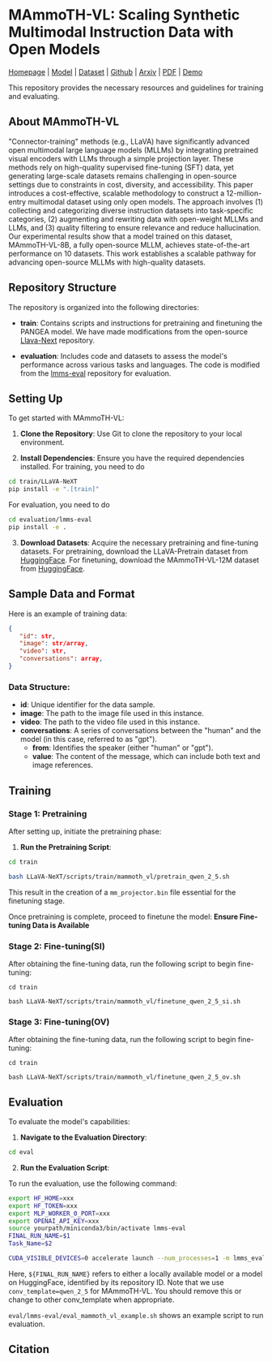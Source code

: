 # MAmmoTH-VL: Scaling Synthetic Multimodal Instruction Data with Open Models

[Homepage](https://mammoth-vl.github.io/) | [Model](https://huggingface.co/MMSFT/MAmmoTH-VL-8B) | [Dataset](https://huggingface.co/datasets/MMSFT/MAmmoTH-VL-12M) | [Github](https://github.com/orgs/MAmmoTH-VL/MAmmoTH-VL)
| [Arxiv](https://arxiv.org/abs/2410.16153) | [PDF](https://arxiv.org/pdf/2410.16153) | [Demo](https://huggingface.co/spaces/MMSFT/MAmmoTH-VL-8B)

This repository provides the necessary resources and guidelines for training and evaluating.

## About MAmmoTH-VL
"Connector-training" methods (e.g., LLaVA) have significantly advanced open multimodal large language models (MLLMs) by integrating pretrained visual encoders with LLMs through a simple projection layer. These methods rely on high-quality supervised fine-tuning (SFT) data, yet generating large-scale datasets remains challenging in open-source settings due to constraints in cost, diversity, and accessibility. This paper introduces a cost-effective, scalable methodology to construct a 12-million-entry multimodal dataset using only open models. The approach involves (1) collecting and categorizing diverse instruction datasets into task-specific categories, (2) augmenting and rewriting data with open-weight MLLMs and LLMs, and (3)  quality filtering to ensure relevance and reduce hallucination. Our experimental results show that a model trained on this dataset, MAmmoTH-VL-8B, a fully open-source MLLM, achieves state-of-the-art performance on 10 datasets. This work establishes a scalable pathway for advancing open-source MLLMs with high-quality datasets.

## Repository Structure

The repository is organized into the following directories:

- **train**: Contains scripts and instructions for pretraining and finetuning the PANGEA model. We have made modifications from the open-source [Llava-Next](https://github.com/LLaVA-VL/LLaVA-NeXT) repository.

- **evaluation**: Includes code and datasets to assess the model's performance across various tasks and languages. The code is modified from the [lmms-eval](https://github.com/EvolvingLMMs-Lab/lmms-eval) repository for evaluation.

<!-- - **data**: Provides examples of the finetuning data used for PANGEA, facilitating understanding of the data format and structure. -->

<!-- - **predict**: Example Python code usage of Pangea-7B. -->

## Setting Up

To get started with MAmmoTH-VL:

1. **Clone the Repository**: Use Git to clone the repository to your local environment.

2. **Install Dependencies**: Ensure you have the required dependencies installed. For training, you need to do 

```bash
cd train/LLaVA-NeXT
pip install -e ".[train]"
```

For evaluation, you need to do

```bash
cd evaluation/lmms-eval
pip install -e .
```

3. **Download Datasets**: Acquire the necessary pretraining and fine-tuning datasets. For pretraining, download the LLaVA-Pretrain dataset from [HuggingFace](https://huggingface.co/datasets/liuhaotian/LLaVA-Pretrain). For finetuning, download the MAmmoTH-VL-12M dataset from [HuggingFace](https://huggingface.co/datasets/MMSFT/MAmmoTH-VL-12M).

<!-- ## Quick Start
After installing the required packages in `train/LLaVA-NeXT`, you could go to `predict` and run example Python code using MAmmoTH-VL-8B.

```bash
cd predict
python predict_all.py # You could evaluate both multimodal inputs and text-only inputs with this script
python predict_multimodal.py # You could evaluate multimodal inputs with this script but not text-only inputs
python predict_text_only.py # You could evaluate text-only inputs with this script but not multimodal inputs
``` -->

## Sample Data and Format

Here is an example of training data:

```json
{
   "id": str,
   "image": str/array,
   "video": str,
   "conversations": array,
}
```
<!-- ![ex](data/images/cultural/2433684022797.0.jpg)

The corresponding image file for this example is located at `data/images/cultural/2433684022797.0.jpg`. -->

### Data Structure:
- **id**: Unique identifier for the data sample.
- **image**: The path to the image file used in this instance.
- **video**: The path to the video file used in this instance.
- **conversations**: A series of conversations between the "human" and the model (in this case, referred to as "gpt").
   - **from**: Identifies the speaker (either "human" or "gpt").
   - **value**: The content of the message, which can include both text and image references.
<!-- - **language**: The language of the instruction and conversation (in this example, it is Korean). -->

## Training

### Stage 1: Pretraining

After setting up, initiate the pretraining phase:

1. **Run the Pretraining Script**:

```bash
cd train

bash LLaVA-NeXT/scripts/train/mammoth_vl/pretrain_qwen_2_5.sh
```
This result in the creation of a `mm_projector.bin` file essential for the finetuning stage.

Once pretraining is complete, proceed to finetune the model: **Ensure Fine-tuning Data is Available**

### Stage 2: Fine-tuning(SI)

After obtaining the fine-tuning data, run the following script to begin fine-tuning:

```
cd train

bash LLaVA-NeXT/scripts/train/mammoth_vl/finetune_qwen_2_5_si.sh
```

### Stage 3: Fine-tuning(OV)

After obtaining the fine-tuning data, run the following script to begin fine-tuning:

```
cd train

bash LLaVA-NeXT/scripts/train/mammoth_vl/finetune_qwen_2_5_ov.sh
```

## Evaluation

To evaluate the model's capabilities:

1. **Navigate to the Evaluation Directory**:

```bash
cd eval
```

2. **Run the Evaluation Script**:

To run the evaluation, use the following command:

```bash
export HF_HOME=xxx
export HF_TOKEN=xxx
export MLP_WORKER_0_PORT=xxx 
export OPENAI_API_KEY=xxx
source yourpath/miniconda3/bin/activate lmms-eval
FINAL_RUN_NAME=$1
Task_Name=$2

CUDA_VISIBLE_DEVICES=0 accelerate launch --num_processes=1 -m lmms_eval --model llava_onevision --model_args pretrained=${FINAL_RUN_NAME},conv_template=qwen_2_5,model_name=llava_qwen --tasks mmmu_val --batch_size 1 --log_samples --log_samples_suffix ${Task_Name} --output_path xxx
```

Here, `${FINAL_RUN_NAME}` refers to either a locally available model or a model on HuggingFace, identified by its repository ID. Note that we use `conv_template=qwen_2_5` for MAmmoTH-VL. You should remove this or change to other conv_template when appropriate.

`eval/lmms-eval/eval_mammoth_vl_example.sh` shows an example script to run evaluation.

## Citation
```
```